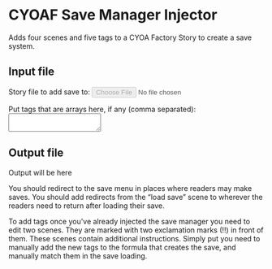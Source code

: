 <!-- markdownlint-configure-file { "no-inline-html": { "allowed_elements": ["script", "input", "label", "p", "textarea"] } } -->
# CYOAF Save Manager Injector

Adds four scenes and five tags to a CYOA Factory Story to create a save system.

<script>
window.addEventListener('DOMContentLoaded', () => {
  const inputElement = document.getElementById("story")
  const arraysElements = document.getElementById("array-tags")

  const errorElement = document.getElementById("error")
  const outputElement = document.getElementById("output")

  const ADDED_SCENES = [
        {
            "story": "gLhXj-kvvQcLuq7b8U4l4",
            "directions": [
                {
                    "id": 2,
                    "type": "empty",
                    "effects": [
                        {
                            "tag": "ta4i8p-wA",
                            "op": "<t>",
                            "value": "saves == 0",
                            "id": "WW8ysqzuq"
                        },
                        {
                            "tag": "ta4i8p-wA",
                            "op": "<f>",
                            "value": "[]",
                            "id": "DuvXaEQdr"
                        }
                    ],
                    "content": "Set up save storage the first time."
                },
                {
                    "id": 1,
                    "type": "text",
                    "content": "You've entered the save menu! \n\nYou currently have {{ saves | length }} stored saves!\n\n{#- selected_save temporarily stores how many saves there are to show the correct choices. -#}",
                    "effects": [
                        {
                            "tag": "RwARiM7Xa",
                            "op": "<f>",
                            "value": "length saves",
                            "id": "rPSVOyLV8"
                        }
                    ],
                    "layout": "top"
                },
                {
                    "id": 4,
                    "type": "choice",
                    "scene": "c2LTlfuxIrx83cTbeKAMK",
                    "label": "Create new save file.",
                    "layout": "top"
                },
                {
                    "id": 7,
                    "type": "choice",
                    "scene": "",
                    "label": "Select “{{ saves[selected_save - 1][0][2] }}”.",
                    "effects": [
                        {
                            "tag": null,
                            "op": "<t>",
                            "value": "length saves >= 1",
                            "id": "wHGwDlzYf"
                        },
                        {
                            "tag": "RwARiM7Xa",
                            "op": "<f>",
                            "value": "length saves - 1",
                            "id": "dK_Q0r46K"
                        }
                    ],
                    "layout": "top"
                },
                {
                    "id": 8,
                    "type": "choice",
                    "scene": "",
                    "label": "Select “{{ saves[selected_save - 2][0][2] }}”.",
                    "effects": [
                        {
                            "tag": null,
                            "op": "<t>",
                            "value": "length saves >= 2",
                            "id": "wHGwDlzYf"
                        },
                        {
                            "tag": "RwARiM7Xa",
                            "op": "<f>",
                            "value": "length saves - 2",
                            "id": "dK_Q0r46K"
                        }
                    ],
                    "layout": "top"
                },
                {
                    "id": 9,
                    "type": "choice",
                    "scene": "",
                    "label": "Select “{{ saves[selected_save - 3][0][2] }}”.\n{#- You can add more of these, increment the 3 above, and those in the requirements and effects. -#}",
                    "effects": [
                        {
                            "tag": null,
                            "op": "<t>",
                            "value": "length saves >= 3",
                            "id": "wHGwDlzYf"
                        },
                        {
                            "tag": "RwARiM7Xa",
                            "op": "<f>",
                            "value": "length saves - 3",
                            "id": "dK_Q0r46K"
                        }
                    ],
                    "layout": "top"
                },
                {
                    "id": 6,
                    "type": "choice",
                    "scene": "",
                    "label": "Select older saves.",
                    "effects": [
                        {
                            "tag": null,
                            "op": "<t>",
                            "value": "length saves >= 4",
                            "id": "fIz5tkG2G"
                        },
                        {
                            "tag": "RwARiM7Xa",
                            "op": ":",
                            "value": "-1",
                            "id": "0wN14Jrdu"
                        }
                    ],
                    "layout": "top"
                },
                {
                    "id": 3,
                    "type": "choice",
                    "scene": "",
                    "array": "ndqWDHFfo",
                    "label": "{#- Invisible. Added for future versions. (But this choice is why the above aren't linked; it uses the redirect below.) -#}\n\nSelect “{{ $item[0][2] }}”\n\nTodo? Use blueprints with new references for each save. Doesn't work because you cannot create new instances to reference.",
                    "effects": [
                        {
                            "tag": null,
                            "op": "<t>",
                            "value": "false",
                            "id": "djuuNhmSQ"
                        },
                        {
                            "tag": "RwARiM7Xa",
                            "op": "<f>",
                            "value": "$item[0][1]",
                            "id": "tttd3HEvs"
                        }
                    ],
                    "layout": "top"
                },
                {
                    "id": 5,
                    "type": "redirect",
                    "scene": "pTokaBACUYkqrfQUkLQLp",
                    "effects": [
                        {
                            "tag": null,
                            "op": "<t>",
                            "value": "0 <= selected_save and selected_save < length saves",
                            "id": "BFLj8RSsm"
                        }
                    ]
                },
                {
                    "id": 15,
                    "type": "text",
                    "state": "default",
                    "content": "This is the entire list of saves. Please enter the number corresponding to the save you wish to select. Enter -1 or any other invalid number to exit.\n\n{% for item in saves %}\n{{ item[0][1] }}: {{ item[0][2] }}\n{% endfor %}",
                    "layout": "top"
                },
                {
                    "id": 11,
                    "type": "input",
                    "label": "",
                    "content": "RwARiM7Xa"
                },
                {
                    "id": 12,
                    "type": "redirect",
                    "scene": "pTokaBACUYkqrfQUkLQLp",
                    "effects": [
                        {
                            "tag": null,
                            "op": "<t>",
                            "value": "0 <= selected_save and selected_save < length saves",
                            "id": "tFLAgAUAS"
                        }
                    ]
                },
                {
                    "id": 13,
                    "type": "text",
                    "state": "default",
                    "content": "Not a save, re-entering menu.",
                    "layout": "top"
                },
                {
                    "id": 14,
                    "type": "redirect",
                    "scene": "enonyik75EvN5iBbda9NY"
                }
            ],
            "id": "enonyik75EvN5iBbda9NY",
            "title": "Save file manager: Menu",
            "start": true,
            "microcosm": false,
            "act": false,
            "color": null,
            "updated": "2025-04-15T17:03:52.501Z",
            "wc": 179,
            "uid": "a5d686",
            "_meta": {
                "byte_size": 1846,
                "owner_id": "a5d686",
                "updated": "2025-04-11T04:57:04.510000+00:00",
                "level": null,
                "id": "enonyik75EvN5iBbda9NY"
            },
        },
        {
            "story": "gLhXj-kvvQcLuq7b8U4l4",
            "directions": [
                {
                    "id": 1,
                    "type": "text",
                    "content": "Give a name for the new save!",
                    "layout": "top",
                    "effects": [
                        {
                            "tag": "3g4ixJYLF",
                            "op": "=",
                            "value": "0",
                            "id": "kraSoCRAZ"
                        }
                    ]
                },
                {
                    "id": 2,
                    "type": "input",
                    "content": "Q76jxDI6X",
                    "effects": [
                        {
                            "tag": "3g4ixJYLF",
                            "op": "=",
                            "value": "0",
                            "id": "-z8xYQsU6"
                        }
                    ]
                },
                {
                    "id": 3,
                    "type": "text",
                    "state": "default",
                    "content": "Saving to “{{ new_save_name }}”...",
                    "auto_advance": true,
                    "layout": "top",
                    "effects": [
                        {
                            "tag": "3g4ixJYLF",
                            "op": "=",
                            "value": "0",
                            "id": "CHGkxIun_"
                        }
                    ]
                },
                {
                    "id": 15,
                    "type": "text",
                    "state": "default",
                    "auto_advance": true,
                    "content": "Running dev test: Creating fake save of incrementing integers and asserting that loading and saving a second time gives the same result. If you have complicated saves, this test might incorrectly fail, use your best judgement for its results.",
                    "effects": [
                        {
                            "tag": null,
                            "op": "<t>",
                            "value": "new_save_name == \"developer test\"",
                            "id": "98osfShKZ"
                        }
                    ],
                    "layout": "top"
                },
                {
                    "id": 9,
                    "type": "layout",
                    "persistence": "manual",
                    "effects": [
                        {
                            "tag": "Q76jxDI6X",
                            "op": "<t>",
                            "value": "new_save_name == \"developer test\"",
                            "id": "AJENBMszF"
                        },
                        {
                            "tag": "3g4ixJYLF",
                            "op": ":",
                            "value": "1",
                            "id": "rnX52zoGr"
                        }
                    ]
                },
                {
                    "id": 4,
                    "type": "empty",
                    "effects": [
                        {
                            "tag": "RwARiM7Xa",
                            "op": "<f>",
                            "value": "[[\"save_version_1\", length saves, new_save_name], \n\nwhat,\nto,\nsave\n]",
                            "id": "WVVxdGBF6"
                        },
                        {
                            "tag": "ta4i8p-wA",
                            "op": "<f>",
                            "value": "saves || [selected_save]",
                            "id": "IfWGCLzn_"
                        }
                    ],
                    "content": "YOU MUST CHANGE THE FORMULA FOR THE FIRST TAG {selected_save}!\n\nIn it, replace 'what, to, save' with the tags that need to be saved. If you've published your game and add things, change the \"save_version_1\" to different text. Keep it between quotes (\").\n\nTo test it, create a save called \"developer test\" without the quotes."
                },
                {
                    "id": 5,
                    "type": "text",
                    "state": "default",
                    "content": "Done!",
                    "layout": "top",
                    "effects": [
                        {
                            "tag": "3g4ixJYLF",
                            "op": "=",
                            "value": "0",
                            "id": "dg0CNuJ-Q"
                        }
                    ]
                },
                {
                    "id": 6,
                    "type": "redirect",
                    "scene": "enonyik75EvN5iBbda9NY",
                    "effects": [
                        {
                            "tag": "3g4ixJYLF",
                            "op": "=",
                            "value": "0",
                            "id": "r6prXu6n4"
                        }
                    ]
                },
                {
                    "id": 7,
                    "type": "redirect",
                    "effects": [
                        {
                            "tag": "3g4ixJYLF",
                            "op": "=",
                            "value": "1",
                            "id": "2lWc2k6sQ"
                        },
                        {
                            "tag": "ta4i8p-wA",
                            "op": "<f>",
                            "value": "created_save = saves[length saves - 1];\nactual_saves_shouldnt_disappear = slice(saves, 0, length saves - 1);\nfake_save = map(increment(x, idx) = idx ? \"\" || idx : x, created_save);\nactual_saves_shouldnt_disappear || [fake_save]\n",
                            "id": "9ZVN0Ld9A"
                        },
                        {
                            "tag": "Q76jxDI6X",
                            "op": ":",
                            "value": "developer test result",
                            "id": "A8NPIxUVo"
                        },
                        {
                            "tag": "3g4ixJYLF",
                            "op": ":",
                            "value": "1",
                            "id": "z_KTbOpDu"
                        },
                        {
                            "tag": "RwARiM7Xa",
                            "op": "<f>",
                            "value": "length saves - 1",
                            "id": "gg11E5TyC"
                        }
                    ],
                    "scene": "wQDfneExTrbgA9VfYjrCS"
                },
                {
                    "id": 8,
                    "type": "text",
                    "state": "default",
                    "content": "Comparing results...",
                    "auto_advance": true,
                    "layout": "top"
                },
                {
                    "id": 14,
                    "type": "empty",
                    "content": "Compares these:\n\"developer test\"\n\"developer test result\"\n\nStores mismatches in save_dev_test, and sets it to 0 if it's successful.",
                    "effects": [
                        {
                            "tag": "3g4ixJYLF",
                            "op": "<f>",
                            "value": "fake_save = saves[length saves - 2];\nresave = saves[length saves - 1];\nmismatches = [];\nmap(is_equal(x, idx) = x == resave[idx] or idx == 0 ? 0 : subset(mismatches, length mismatches, [x, resave[idx]]), fake_save);\nlength mismatches ? mismatches: 0",
                            "id": "bA_XE6qVv"
                        }
                    ]
                },
                {
                    "id": 13,
                    "type": "text",
                    "state": "default",
                    "effects": [
                        {
                            "tag": "3g4ixJYLF",
                            "op": "<t>",
                            "value": "save_dev_test == 0",
                            "id": "-Bk_p6H6o"
                        }
                    ],
                    "content": "Everything seems okay!",
                    "layout": "top"
                },
                {
                    "id": 12,
                    "type": "text",
                    "state": "default",
                    "content": "There are mismatches! X → Y means that where a value of X was expected, a value of Y was found. Check those positions! (Y=0 means it isn't set properly, other values mean you swapped tags around.)\n\n{% for mismatch in save_dev_test %}\n{{mismatch[0]}} → {{mismatch[1]}}\n{% endfor %}",
                    "effects": [
                        {
                            "tag": "3g4ixJYLF",
                            "op": "#",
                            "value": null,
                            "id": "1CZ8mydJu"
                        }
                    ],
                    "layout": "top"
                },
                {
                    "id": 10,
                    "type": "clear"
                },
                {
                    "id": 11,
                    "type": "redirect",
                    "scene": "enonyik75EvN5iBbda9NY",
                    "effects": [
                        {
                            "tag": "3g4ixJYLF",
                            "op": "x",
                            "value": null,
                            "id": "jBAsDKv8X"
                        },
                        {
                            "tag": "ta4i8p-wA",
                            "op": "<f>",
                            "value": "slice(saves, 0, length saves - 2);",
                            "id": "Qet7wJ0Lf"
                        }
                    ]
                }
            ],
            "id": "c2LTlfuxIrx83cTbeKAMK",
            "title": "!! Save file manager: New save",
            "start": false,
            "microcosm": false,
            "act": false,
            "color": null,
            "wc": 189,
            "uid": "a5d686",
            "_meta": {
                "byte_size": 2186,
                "owner_id": "a5d686",
                "updated": "2025-04-11T14:27:07.918000+00:00",
                "level": null,
                "id": "c2LTlfuxIrx83cTbeKAMK"
            },
            "updated": "2025-04-15T17:07:49.639Z",
        },
        {
            "story": "gLhXj-kvvQcLuq7b8U4l4",
            "directions": [
                {
                    "id": 1,
                    "type": "text",
                    "content": "You've selected “{{ saves[selected_save][0][2] }}”",
                    "layout": "top"
                },
                {
                    "id": 2,
                    "type": "choice",
                    "scene": "wQDfneExTrbgA9VfYjrCS",
                    "label": "Load save",
                    "layout": "top"
                },
                {
                    "id": 3,
                    "type": "choice",
                    "scene": "",
                    "label": "Rename save",
                    "effects": [
                        {
                            "tag": "Q76jxDI6X",
                            "op": "x",
                            "value": null,
                            "id": "AeME1zyLC"
                        }
                    ],
                    "layout": "top"
                },
                {
                    "id": 4,
                    "type": "choice",
                    "scene": "enonyik75EvN5iBbda9NY",
                    "label": "Delete save",
                    "thoughts": [
                        "Are you sure?",
                        "Alright, next click will delete it."
                    ],
                    "effects": [
                        {
                            "tag": "ta4i8p-wA",
                            "op": "<f>",
                            "value": "before = slice(saves, 0, selected_save);\nafter = slice(saves, selected_save + 1, length saves + 1);\nmap(decrement_index(x) = subset(x[0], 1, x[0][1] - 1), after);\nbefore || after",
                            "id": "mfIIj9yNw"
                        }
                    ],
                    "layout": "top"
                },
                {
                    "id": 5,
                    "type": "input",
                    "content": "Q76jxDI6X",
                    "effects": []
                },
                {
                    "id": 6,
                    "type": "empty",
                    "effects": [
                        {
                            "tag": null,
                            "op": "<t>",
                            "value": "subset(saves[selected_save][0], 2, new_save_name)",
                            "id": "CEjxPGKFB"
                        }
                    ],
                    "content": "This uses the side-effect of the `subset` function to do the tag modification without changing any of the array pointers."
                },
                {
                    "id": 7,
                    "type": "redirect",
                    "scene": "enonyik75EvN5iBbda9NY"
                }
            ],
            "id": "pTokaBACUYkqrfQUkLQLp",
            "title": "Save file manager: Selected save",
            "start": false,
            "microcosm": false,
            "act": false,
            "color": null,
            "wc": 48,
            "uid": "a5d686",
            "_meta": {
                "byte_size": 1670,
                "owner_id": "a5d686",
                "updated": "2025-04-11T14:27:13.003000+00:00",
                "level": null,
                "id": "pTokaBACUYkqrfQUkLQLp"
            },
            "updated": "2025-04-15T16:53:15.043Z",
        },
        {
            "story": "gLhXj-kvvQcLuq7b8U4l4",
            "directions": [
                {
                    "id": 1,
                    "type": "text",
                    "content": "Loading “{{ selected_save[0][2] }}”...",
                    "auto_advance": true,
                    "effects": [
                        {
                            "tag": "RwARiM7Xa",
                            "op": "<f>",
                            "value": "saves[selected_save]",
                            "id": "KOqX7oBjI"
                        }
                    ],
                    "layout": "top"
                },
                {
                    "id": 2,
                    "type": "empty",
                    "content": "This is the opposite of the save function. Set back all the tags by using the order you defined before. Start counting at 1.",
                    "effects": [
                        {
                            "tag": null,
                            "op": "<f>",
                            "value": "selected_save[1]",
                            "id": "aY4MN_M6B"
                        },
                        {
                            "tag": null,
                            "op": "<f>",
                            "value": "selected_save[2]",
                            "id": "fdVJhtqIG"
                        },
                        {
                            "tag": null,
                            "op": "<f>",
                            "value": "selected_save[3]",
                            "id": "zYqnrVg-A9"
                        }
                    ]
                },
                {
                    "id": 4,
                    "type": "notes",
                    "content": "You probably want to do a check to send the reader to the correct place with a redirect.\n\nRemember to set back your custom layout settings if you're not using the default!",
                    "tasks": [
                        {
                            "id": 0,
                            "complete": false,
                            "content": "Layout settings"
                        },
                        {
                            "id": 1,
                            "complete": false,
                            "content": "Redirects"
                        }
                    ]
                },
                {
                    "id": 6,
                    "type": "redirect",
                    "scene": "c2LTlfuxIrx83cTbeKAMK",
                    "effects": [
                        {
                            "tag": "3g4ixJYLF",
                            "op": "#",
                            "value": null,
                            "id": "pzKqT14fe"
                        },
                        {
                            "tag": "3g4ixJYLF",
                            "op": ":",
                            "value": "2",
                            "id": "IIXWsuRGb"
                        }
                    ]
                },
                {
                    "id": 5,
                    "type": "layout",
                    "layout": "bottom",
                    "persistence": "block"
                },
                {
                    "id": 3,
                    "type": "redirect"
                }
            ],
            "id": "wQDfneExTrbgA9VfYjrCS",
            "title": "!! Save file manager: Load save",
            "start": false,
            "microcosm": false,
            "act": false,
            "color": null,
            "wc": 75,
            "uid": "a5d686",
            "_meta": {
                "byte_size": 1132,
                "owner_id": "a5d686",
                "updated": "2025-04-11T14:27:16.059000+00:00",
                "level": null,
                "id": "wQDfneExTrbgA9VfYjrCS"
            },
            "updated": "2025-04-15T17:04:57.310Z",
        }
    ]

  const ADDED_TAGS = [
        {
            "name": "new_save_name",
            "id": "Q76jxDI6X",
            "format": "text",
            "type": "tag",
            "default": "",
            "precision": ""
        },
        {
            "name": "saves",
            "id": "ta4i8p-wA",
            "format": "",
            "type": "tag",
            "default": "",
            "precision": "",
            "referencing": "",
            "arrayFill": "Include the following..."
        },
        {
            "name": "saves_choice_generator",
            "id": "ndqWDHFfo",
            "type": "array",
            "default": "",
            "referencing": ""
        },
        {
            "name": "selected_save",
            "id": "RwARiM7Xa",
            "format": "",
            "type": "tag"
        },
        {
            "name": "save_dev_test",
            "id": "3g4ixJYLF",
            "format": "",
            "type": "tag"
        }
    ]

  inputElement.addEventListener("change", handleFiles, false)
  inputElement.disabled = false

  function handleFiles() {
    errorElement.style.display = "none"
    const fileList = this.files;
    if (fileList.length > 1) {
      console.log("Cancelling operation on more than one file.")
      errorElement.innerHTML = "Error: More than one file selected. Please select each story individually."
      errorElement.style.display = "block"
      return
    }
    if (fileList.length <= 0) {
      console.log("Cancelling operation on missing file.")
      errorElement.innerHTML = "Error: No file selected. Please select a story."
      errorElement.style.display = "block"
      return
    }
    const file = fileList[0]
    if (!file.name.endsWith(".json")) {
      console.log("Cancelling operation on non JSON file.")
      errorElement.innerHTML = "Error: Please upload the story JSON, not a zip or other file formats."
      errorElement.style.display = "block"
      return
    }

    handleStoryFile(file)
  }

  /**
   * @param {File} file
  */
  function handleStoryFile(file) {
    errorElement.style.display = "none"
    file.text().then(
      (storyJSON) => {
        handleStory(JSON.parse(storyJSON), file.name)
      },
      (reason) => {
        console.error("Failed to load story.", reason)
        errorElement.innerHTML = "Error: Failed to load story. Please try again."
        errorElement.style.display = "block"
      }
    )
  }

  let ignore_version_problem = false;
  /**
   * @param {Object} story
   * @param {String} filename
   */
  function handleStory(story, filename) {
    errorElement.style.display = "none"
    console.log("Story Object:", story)
    if (story.version !== 3 && !ignore_version_problem) {
      console.warn("Failed to load story.")
      errorElement.innerHTML = "Warning: Story save version is unknown. Try again to ignore."
      errorElement.style.display = "block"
      ignore_version_problem = true;
      return
    }

    const array_names = arraysElements.value.split(",").filter(x=>x).map(x=>x.trim())
    const tags_and_arrays = story.tags.filter(x => x.type === "tag")
    const tags = tags_and_arrays.filter(x => array_names.indexOf(x.name) === -1)
    ADDED_SCENES[1].directions[5].effects[0].value = `[["save_version_1", length saves, new_save_name],

${tags.map(x => x.name).join(',\n')}${tags && array_names ? ',' : ''}
${array_names.map(x => x + " || []").join(',\n')}
]`
    ADDED_SCENES[3].directions[1].effects = tags.map((x, index) => { return {
            "tag": x.id,
            "op": "<f>",
            "value": `selected_save[${1 + index}]`,
            "id": "aY4MN_M6B"
        }}
    )
    ADDED_SCENES[3].directions[1].effects.push(
        ...tags_and_arrays.filter(x => array_names.indexOf(x.name) !== -1)
        .map((x, index) => { return {
                "tag": x.id,
                "op": "<f>",
                "value": `selected_save[${tags.length + 1 + index}] || []`,
                "id": "aY4MN_M6B"
            }}
        )
    )

    story.updated = new Date().getTime()
    story.scenes.push(...ADDED_SCENES)
    story.tags.push(...ADDED_TAGS)
    console.log("Injected save manager into story!")

    if (!story.settings.overlayout) {
      console.warn("Story has overlayout disabled.")
      errorElement.innerHTML = "Warning: You have not enabled overlayout, this might result in visual bugs."
      errorElement.style.display = "block"
    }

    const blob = new Blob([JSON.stringify(story, undefined, 2)], { type: "application/json" });
    outputElement.innerHTML = `<a download="${filename || "story.json"}" href="${window.URL.createObjectURL(blob)}">Download result.</a> <span style="color: red;">New tags must be manually added!</span>`
  }
})
</script>

## Input file

<label for="story">Story file to add save to</label>: <input type="file" id="story" disabled>

<label for="array-tags">Put tags that are arrays here, if any (comma separated)</label>: <textarea id="array-tags"></textarea>

## Output file

<p id="error" style="display: none; color: red;">Error</p>

<p id="output">Output will be here</p>

You should redirect to the save menu in places where readers may make saves. You should add redirects from the “load
save” scene to wherever the readers need to return after loading their save.

To add tags once you've already injected the save manager you need to edit two scenes. They are marked with two
exclamation marks (!!) in front of them. These scenes contain additional instructions. Simply put you need to manually
add the new tags to the formula that creates the save, and manually match them in the save loading.
